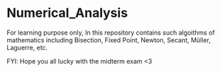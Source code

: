 # Numerical_Analysis
For learning purpose only, In this repository contains such algoithms of mathematics including Bisection, Fixed Point, Newton, Secant, Müller, Laguerre, etc.

FYI: Hope you all lucky with the midterm exam <3

